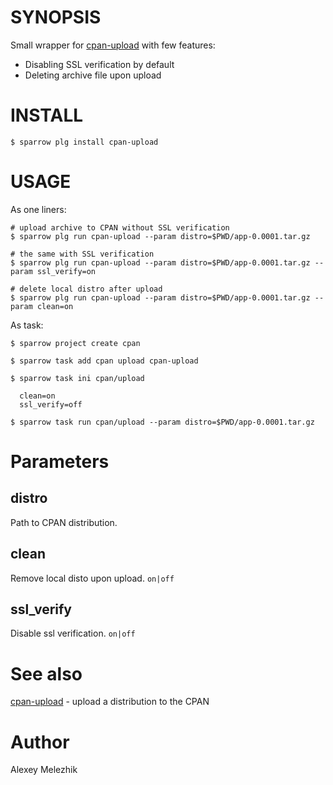 # SYNOPSIS

Small wrapper for [cpan-upload](https://metacpan.org/pod/distribution/CPAN-Uploader/bin/cpan-upload) with few features:

- Disabling SSL verification by default
- Deleting archive file upon upload

# INSTALL

    $ sparrow plg install cpan-upload

# USAGE

As one liners:

    # upload archive to CPAN without SSL verification
    $ sparrow plg run cpan-upload --param distro=$PWD/app-0.0001.tar.gz

    # the same with SSL verification
    $ sparrow plg run cpan-upload --param distro=$PWD/app-0.0001.tar.gz --param ssl_verify=on

    # delete local distro after upload
    $ sparrow plg run cpan-upload --param distro=$PWD/app-0.0001.tar.gz --param clean=on

As task:


    $ sparrow project create cpan

    $ sparrow task add cpan upload cpan-upload

    $ sparrow task ini cpan/upload

      clean=on
      ssl_verify=off

    $ sparrow task run cpan/upload --param distro=$PWD/app-0.0001.tar.gz

# Parameters

## distro

Path to CPAN distribution.

## clean

Remove local disto upon upload. `on|off`

## ssl_verify

Disable ssl verification. `on|off`

# See also

[cpan-upload](https://metacpan.org/pod/distribution/CPAN-Uploader/bin/cpan-upload) - upload a distribution to the CPAN

# Author

Alexey Melezhik

